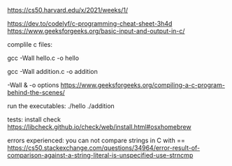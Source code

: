 https://cs50.harvard.edu/x/2021/weeks/1/

https://dev.to/codelyf/c-programming-cheat-sheet-3h4d
https://www.geeksforgeeks.org/basic-input-and-output-in-c/

complile c files:

gcc -Wall hello.c -o hello

gcc -Wall addition.c -o addition

-Wall & -o options
https://www.geeksforgeeks.org/compiling-a-c-program-behind-the-scenes/

run the executables:
./hello
./addition


tests:
install check
https://libcheck.github.io/check/web/install.html#osxhomebrew

errors experienced:
you can not compare strings in C with ==
https://cs50.stackexchange.com/questions/34964/error-result-of-comparison-against-a-string-literal-is-unspecified-use-strncmp